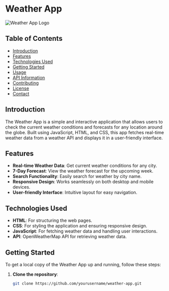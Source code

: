 # Weather App

![Weather App Logo](path/to/logo.png)

## Table of Contents
- [Introduction](#introduction)
- [Features](#features)
- [Technologies Used](#technologies-used)
- [Getting Started](#getting-started)
- [Usage](#usage)
- [API Information](#api-information)
- [Contributing](#contributing)
- [License](#license)
- [Contact](#contact)

## Introduction
The Weather App is a simple and interactive application that allows users to check the current weather conditions and forecasts for any location around the globe. Built using JavaScript, HTML, and CSS, this app fetches real-time weather data from a weather API and displays it in a user-friendly interface.

## Features
- **Real-time Weather Data**: Get current weather conditions for any city.
- **7-Day Forecast**: View the weather forecast for the upcoming week.
- **Search Functionality**: Easily search for weather by city name.
- **Responsive Design**: Works seamlessly on both desktop and mobile devices.
- **User-friendly Interface**: Intuitive layout for easy navigation.

## Technologies Used
- **HTML**: For structuring the web pages.
- **CSS**: For styling the application and ensuring responsive design.
- **JavaScript**: For fetching weather data and handling user interactions.
- **API**: OpenWeatherMap API for retrieving weather data.

## Getting Started
To get a local copy of the Weather App up and running, follow these steps:

1. **Clone the repository**:
   ```bash
   git clone https://github.com/yourusername/weather-app.git
